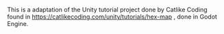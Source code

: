 This is a adaptation of the Unity tutorial project done by Catlike Coding found in https://catlikecoding.com/unity/tutorials/hex-map , done in Godot Engine.

